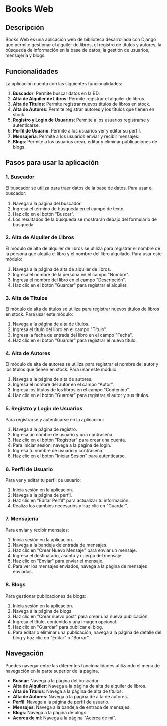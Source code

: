 # Books Web

## Descripción

Books Web es una aplicación web de biblioteca desarrollada con Django que permite gestionar el alquiler de libros, el registro de títulos y autores, la búsqueda de información en la base de datos, la gestión de usuarios, mensajería y blogs.

## Funcionalidades

La aplicación cuenta con las siguientes funcionalidades:

1. **Buscador**: Permite buscar datos en la BD.
2. **Alta de Alquiler de Libros**: Permite registrar el alquiler de libros.
3. **Alta de Títulos**: Permite registrar nuevos títulos de libros en stock.
4. **Alta de Autores**: Permite registrar autores y los títulos que tienen en stock.
5. **Registro y Login de Usuarios**: Permite a los usuarios registrarse y autenticarse.
6. **Perfil de Usuario**: Permite a los usuarios ver y editar su perfil.
7. **Mensajería**: Permite a los usuarios enviar y recibir mensajes.
8. **Blogs**: Permite a los usuarios crear, editar y eliminar publicaciones de blogs.

## Pasos para usar la aplicación

### 1. Buscador

El buscador se utiliza para traer datos de la base de datos. Para usar el buscador:

1. Navega a la página del buscador.
2. Ingresa el término de búsqueda en el campo de texto.
3. Haz clic en el botón "Buscar".
4. Los resultados de la búsqueda se mostrarán debajo del formulario de búsqueda.

### 2. Alta de Alquiler de Libros

El módulo de alta de alquiler de libros se utiliza para registrar el nombre de la persona que alquila el libro y el nombre del libro alquilado. Para usar este módulo:

1. Navega a la página de alta de alquiler de libros.
2. Ingresa el nombre de la persona en el campo "Nombre".
3. Ingresa el nombre del libro en el campo "Descripción".
4. Haz clic en el botón "Guardar" para registrar el alquiler.

### 3. Alta de Títulos

El módulo de alta de títulos se utiliza para registrar nuevos títulos de libros en stock. Para usar este módulo:

1. Navega a la página de alta de títulos.
2. Ingresa el título del libro en el campo "Título".
3. Ingresa la fecha de entrada del libro en el campo "Fecha".
4. Haz clic en el botón "Guardar" para registrar el nuevo título.

### 4. Alta de Autores

El módulo de alta de autores se utiliza para registrar el nombre del autor y los títulos que tienen en stock. Para usar este módulo:

1. Navega a la página de alta de autores.
2. Ingresa el nombre del autor en el campo "Autor".
3. Ingresa los títulos de los libros en el campo "Contenido".
4. Haz clic en el botón "Guardar" para registrar el autor y sus títulos.

### 5. Registro y Login de Usuarios

Para registrarse y autenticarse en la aplicación:

1. Navega a la página de registro.
2. Ingresa un nombre de usuario y una contraseña.
3. Haz clic en el botón "Registrar" para crear una cuenta.
4. Para iniciar sesión, navega a la página de login.
5. Ingresa tu nombre de usuario y contraseña.
6. Haz clic en el botón "Iniciar Sesión" para autenticarse.

### 6. Perfil de Usuario

Para ver y editar tu perfil de usuario:

1. Inicia sesión en la aplicación.
2. Navega a la página de perfil.
3. Haz clic en "Editar Perfil" para actualizar tu información.
4. Realiza los cambios necesarios y haz clic en "Guardar".

### 7. Mensajería

Para enviar y recibir mensajes:

1. Inicia sesión en la aplicación.
2. Navega a la bandeja de entrada de mensajes.
3. Haz clic en "Crear Nuevo Mensaje" para enviar un mensaje.
4. Ingresa el destinatario, asunto y cuerpo del mensaje.
5. Haz clic en "Enviar" para enviar el mensaje.
6. Para ver los mensajes enviados, navega a la página de mensajes enviados.

### 8. Blogs

Para gestionar publicaciones de blogs:

1. Inicia sesión en la aplicación.
2. Navega a la página de blogs.
3. Haz clic en "Crear nuevo post" para crear una nueva publicación.
4. Ingresa el título, contenido y una imagen opcional.
5. Haz clic en "Guardar" para publicar el blog.
6. Para editar o eliminar una publicación, navega a la página de detalle del blog y haz clic en "Editar" o "Borrar".

## Navegación

Puedes navegar entre las diferentes funcionalidades utilizando el menú de navegación en la parte superior de la página.

- **Buscar**: Navega a la página del buscador.
- **Alta de Alquiler**: Navega a la página de alta de alquiler de libros.
- **Alta de Títulos**: Navega a la página de alta de títulos.
- **Alta de Autores**: Navega a la página de alta de autores.
- **Perfil**: Navega a la página de perfil de usuario.
- **Mensajes**: Navega a la bandeja de entrada de mensajes.
- **Blogs**: Navega a la página de blogs.
- **Acerca de mí**: Navega a la página "Acerca de mí".
